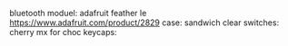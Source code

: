 bluetooth moduel: adafruit feather le https://www.adafruit.com/product/2829
case: sandwich clear
switches: cherry mx for choc
keycaps: 
